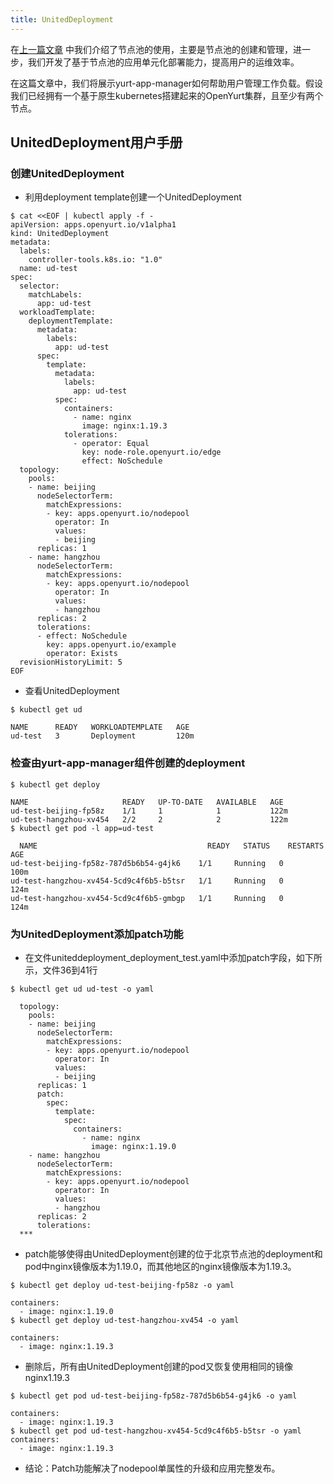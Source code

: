 ```yaml
---
title: UnitedDeployment
---
```





在[上一篇文章](./node-pool-management.md) 中我们介绍了节点池的使用，主要是节点池的创建和管理，进一步，我们开发了基于节点池的应用单元化部署能力，提高用户的运维效率。

在这篇文章中，我们将展示yurt-app-manager如何帮助用户管理工作负载。假设我们已经拥有一个基于原生kubernetes搭建起来的OpenYurt集群，且至少有两个节点。

## UnitedDeployment用户手册

### 创建UnitedDeployment

- 利用deployment template创建一个UnitedDeployment

```shell
$ cat <<EOF | kubectl apply -f -
apiVersion: apps.openyurt.io/v1alpha1
kind: UnitedDeployment
metadata:
  labels:
    controller-tools.k8s.io: "1.0"
  name: ud-test
spec:
  selector:
    matchLabels:
      app: ud-test
  workloadTemplate:
    deploymentTemplate:
      metadata:
        labels:
          app: ud-test
      spec:
        template:
          metadata:
            labels:
              app: ud-test
          spec:
            containers:
              - name: nginx
                image: nginx:1.19.3
            tolerations:
              - operator: Equal
                key: node-role.openyurt.io/edge
                effect: NoSchedule
  topology:
    pools:
    - name: beijing 
      nodeSelectorTerm:
        matchExpressions:
        - key: apps.openyurt.io/nodepool
          operator: In
          values:
          - beijing 
      replicas: 1
    - name: hangzhou 
      nodeSelectorTerm:
        matchExpressions:
        - key: apps.openyurt.io/nodepool
          operator: In
          values:
          - hangzhou 
      replicas: 2
      tolerations:
      - effect: NoSchedule
        key: apps.openyurt.io/example
        operator: Exists
  revisionHistoryLimit: 5 
EOF
```

- 查看UnitedDeployment

```shell
$ kubectl get ud

NAME      READY   WORKLOADTEMPLATE   AGE
ud-test   3       Deployment         120m
```

### 检查由yurt-app-manager组件创建的deployment

```shell
$ kubectl get deploy

NAME                     READY   UP-TO-DATE   AVAILABLE   AGE
ud-test-beijing-fp58z    1/1     1            1           122m
ud-test-hangzhou-xv454   2/2     2            2           122m
$ kubectl get pod -l app=ud-test

  NAME                                      READY   STATUS    RESTARTS   AGE
ud-test-beijing-fp58z-787d5b6b54-g4jk6    1/1     Running   0          100m
ud-test-hangzhou-xv454-5cd9c4f6b5-b5tsr   1/1     Running   0          124m
ud-test-hangzhou-xv454-5cd9c4f6b5-gmbgp   1/1     Running   0          124m
```



### 为UnitedDeployment添加patch功能

- 在文件uniteddeployment_deployment_test.yaml中添加patch字段，如下所示，文件36到41行

```shell
$ kubectl get ud ud-test -o yaml
   
  topology:
    pools:
    - name: beijing 
      nodeSelectorTerm:
        matchExpressions:
        - key: apps.openyurt.io/nodepool
          operator: In
          values:
          - beijing 
      replicas: 1
      patch:
        spec:
          template:
            spec:
              containers:
                - name: nginx
                  image: nginx:1.19.0
    - name: hangzhou 
      nodeSelectorTerm:
        matchExpressions:
        - key: apps.openyurt.io/nodepool
          operator: In
          values:
          - hangzhou 
      replicas: 2
      tolerations:
  *** 
```

- patch能够使得由UnitedDeployment创建的位于北京节点池的deployment和pod中nginx镜像版本为1.19.0，而其他地区的nginx镜像版本为1.19.3。

```shell
$ kubectl get deploy ud-test-beijing-fp58z -o yaml

containers:
  - image: nginx:1.19.0
$ kubectl get deploy ud-test-hangzhou-xv454 -o yaml

containers:
  - image: nginx:1.19.3
```

- 删除后，所有由UnitedDeployment创建的pod又恢复使用相同的镜像nginx1.19.3

```shell
$ kubectl get pod ud-test-beijing-fp58z-787d5b6b54-g4jk6 -o yaml

containers:
  - image: nginx:1.19.3
$ kubectl get pod ud-test-hangzhou-xv454-5cd9c4f6b5-b5tsr -o yaml
containers:
  - image: nginx:1.19.3
```

- 结论：Patch功能解决了nodepool单属性的升级和应用完整发布。

